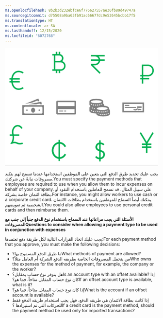 ```yaml
---
ms.openlocfilehash: 8b2b3d232ebfce6f776627557ae36fb89d49747a
ms.sourcegitcommit: d75508a9ba63fb91ac66677dc9e52645bcbb17f5
ms.translationtype: HT
ms.contentlocale: ar-SA
ms.lasthandoff: 12/15/2020
ms.locfileid: "6072768"
---
```

![ <span data-ttu-id="e0dcc-101">صورة توضح طرق الدفع المختلفة.</span><span class="sxs-lookup"><span data-stu-id="e0dcc-101">An image showing different payment methods.</span></span>](../media/payment-methods-c.png)

<span data-ttu-id="e0dcc-102">يجب عليك تحديد طرق الدفع التي يتعين على الموظفين استخدامها عندما تسمح لهم بتكبد مصروفات نيابةً عن شركتك.</span><span class="sxs-lookup"><span data-stu-id="e0dcc-102">You must specify the payment methods that employees are required to use when you allow them to incur expenses on behalf of your company.</span></span> <span data-ttu-id="e0dcc-103">علي سبيل المثال، قد تسمح للعاملين باستخدام النقود أو بطاقة ائتمان خاصة بشركة.</span><span class="sxs-lookup"><span data-stu-id="e0dcc-103">For instance, you might allow workers to use cash or a corporate credit card.</span></span> <span data-ttu-id="e0dcc-104">يمكنك أيضاً السماح للموظفين باستخدام بطاقات الائتمان الشخصية ثم تعويضهم.</span><span class="sxs-lookup"><span data-stu-id="e0dcc-104">You could also allow employees to use personal credit cards and then reimburse them.</span></span> 

<span data-ttu-id="e0dcc-105">**الأسئلة التي يجب مراعاتها عند السماح باستخدام نوع الدفع جنباً إلى جنب مع المصروفات**</span><span class="sxs-lookup"><span data-stu-id="e0dcc-105">**Questions to consider when allowing a payment type to be used in conjunction with expenses**</span></span>

<span data-ttu-id="e0dcc-106">يجب عليك اتخاذ القرارات التالية لكل طريقة دفع تعتمدها:</span><span class="sxs-lookup"><span data-stu-id="e0dcc-106">For each payment method that you approve, you must make the following decisions:</span></span>

- <span data-ttu-id="e0dcc-107">ما طرق الدفع المسموح بها؟</span><span class="sxs-lookup"><span data-stu-id="e0dcc-107">What methods of payment are allowed?</span></span> 
- <span data-ttu-id="e0dcc-108">من يتحمل المصروفات الخاصة بطريقه الدفع الشركة أم العامل مثلاً؟</span><span class="sxs-lookup"><span data-stu-id="e0dcc-108">Who owns the expenses for the method of payment, for example, the company or the worker?</span></span>
- <span data-ttu-id="e0dcc-109">هل يتوفر نوع حساب بمقابل؟</span><span class="sxs-lookup"><span data-stu-id="e0dcc-109">Is an account type with an offset available?</span></span> <span data-ttu-id="e0dcc-110">إذا كان نوع حساب المقابل متاحاً، فما هو؟</span><span class="sxs-lookup"><span data-stu-id="e0dcc-110">If an offset account type is available, what is it?</span></span> 
- <span data-ttu-id="e0dcc-111">إذا كان نوع حساب المقابل متاحاً، فما هو؟</span><span class="sxs-lookup"><span data-stu-id="e0dcc-111">What is the account if an offset account is available?</span></span> 
- <span data-ttu-id="e0dcc-112">إذا كانت بطاقة الائتمان هي طريقه الدفع، فهل يجب استخدام طريقه الدفع فقط للحركات التي تم استيرادها ؟</span><span class="sxs-lookup"><span data-stu-id="e0dcc-112">If a credit card is the payment method, should the payment method be used only for imported transactions?</span></span>

